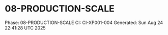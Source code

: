 # 08-PRODUCTION-SCALE
Phase: 08-PRODUCTION-SCALE
CI: CI-XP001-004
Generated: Sun Aug 24 22:41:28 UTC 2025
